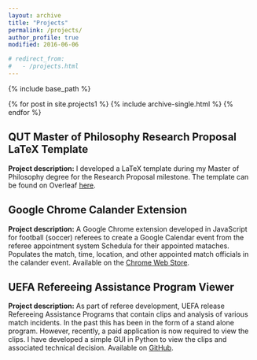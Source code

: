 ```yaml
---
layout: archive
title: "Projects"
permalink: /projects/
author_profile: true
modified: 2016-06-06

# redirect_from: 
#   - /projects.html
---
```


{% include base_path %}


{% for post in site.projects1 %}
  {% include archive-single.html %}
{% endfor %}




##  QUT Master of Philosophy Research Proposal LaTeX Template
**Project description:** I developed a LaTeX template during my Master of Philosophy degree for the Research Proposal milestone. The template can be found on Overleaf [here](https://www.overleaf.com/latex/templates/queensland-university-of-technology-qut-mphil-research-proposal/cbmfdbxqnssy).



## Google Chrome Calander Extension
**Project description:** A Google Chrome extension developed in JavaScript for football (soccer) referees to create a Google Calendar event from the referee appointment system Schedula for their appointed mataches. Populates the match, time, location, and other appointed match officials in the calander event. Available on the [Chrome Web Store](https://chrome.google.com/webstore/detail/schedula-calendar/kgdeoimicejbagodibjcagiibdppbjhb).


## UEFA Refereeing Assistance Program Viewer
**Project description:** As part of referee development, UEFA release Refereeing Assistance Programs that contain clips and analysis of various match incidents. In the past this has been in the form of a stand alone program. However, recently, a paid application is now required to view the clips. I have developed a simple GUI in Python to view the clips and associated technical decision. Available on [GitHub](https://github.com/jack-powers/UEFA-RAP-Viewer).